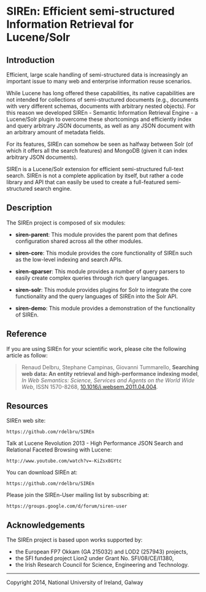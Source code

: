 # SIREn: Efficient semi-structured Information Retrieval for Lucene/Solr

## Introduction

Efficient, large scale handling of semi-structured data is increasingly an
important issue to many web and enterprise information reuse scenarios.

While Lucene has long offered these capabilities, its native capabilities are
not intended for collections of semi-structured documents (e.g., documents with
very different schemas, documents with arbitrary nested objects). For this
reason we developed SIREn - Semantic Information Retrieval Engine - a
Lucene/Solr plugin to overcome these shortcomings and efficiently index and
query arbitrary JSON documents, as well as any JSON document with an
arbitrary amount of metadata fields.

For its features, SIREn can somehow be seen as halfway between Solr (of which
it offers all the search features) and MongoDB (given it can index arbitrary
JSON documents).

SIREn is a Lucene/Solr extension for efficient semi-structured full-text search.
SIREn is not a complete application by itself, but rather a code library and API
that can easily be used to create a full-featured semi-structured search engine.

## Description

The SIREn project is composed of six modules:

* **siren-parent**: This module provides the parent pom that defines
configuration shared across all the other modules.

* **siren-core**: This module provides the core functionality of SIREn such
as the low-level indexing and search APIs.

* **siren-qparser**: This module provides a number of query parsers to easily
create complex queries through rich query languages.

* **siren-solr**: This module provides plugins for Solr to integrate the core
functionality and the query languages of SIREn into the Solr API.

* **siren-demo**: This module provides a demonstration of the functionality of
SIREn.

## Reference

If you are using SIREn for your scientific work, please cite the following article
as follow:

> Renaud Delbru, Stephane Campinas, Giovanni Tummarello, **Searching web data: An
> entity retrieval and high-performance indexing model**, *In Web Semantics:
> Science, Services and Agents on the World Wide Web*, ISSN 1570-8268,
> [10.1016/j.websem.2011.04.004](http://www.sciencedirect.com/science/article/pii/S1570826811000230).

## Resources

SIREn web site:

    https://github.com/rdelbru/SIREn

Talk at Lucene Revolution 2013 - High Performance JSON Search and Relational Faceted
Browsing with Lucene:

    http://www.youtube.com/watch?v=-KiZsx8GYtc

You can download SIREn at:

    https://github.com/rdelbru/SIREn

Please join the SIREn-User mailing list by subscribing at:

    https://groups.google.com/d/forum/siren-user

## Acknowledgements

The SIREn project is based upon works supported by:

* the European FP7 Okkam (GA 215032) and LOD2 (257943) projects,
* the SFI funded project Lion2 under Grant No. SFI/08/CE/I1380,
* the Irish Research Council for Science, Engineering and Technology.

- - -

Copyright 2014, National University of Ireland, Galway
